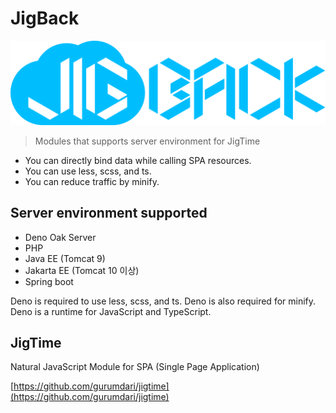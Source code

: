 # JigBack
<p align="center"><img src="images/logo.png?raw=true" width="937" /></p>

> Modules that supports server environment for JigTime

- You can directly bind data while calling SPA resources.
- You can use less, scss, and ts.
- You can reduce traffic by minify.

## Server environment supported

- Deno Oak Server
- PHP
- Java EE (Tomcat 9)
- Jakarta EE (Tomcat 10 이상)
- Spring boot

Deno is required to use less, scss, and ts. Deno is also required for minify. Deno is a runtime for JavaScript and TypeScript.

## JigTime
Natural JavaScript Module for SPA (Single Page Application)

[https://github.com/gurumdari/jigtime](https://github.com/gurumdari/jigtime)